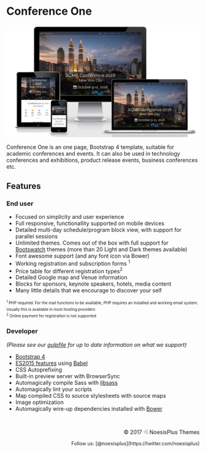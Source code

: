 # Conference One

<img src="ScreenShot.png" />

Conference One is an one page, Bootstrap 4 template, suitable for academic conferences and events. It can also be used in technology conferences and exhibitions, product release events, business conferences etc.

## Features

### End user
* Focused on simplicity and user experience
* Full responsive, functionallity supported on mobile devices
* Detailed multi-day schedule/program block view, with support for parallel sessions
* Unlimited themes. Comes out of the box with full support for [Bootswatch](https://bootswatch.com/4-alpha/) themes (more than 20 Light and Dark themes available)
* Font awesome support (and any font icon via Bower)
* Working registration and subscription forms <sup>1</sup>
* Price table for different registration types<sup>2</sup>
* Detailed Google map and Venue information
* Blocks for sponsors, keynote speakers, hotels, media content
* Many little details that we encourage to discover your self

<font style="font-size:10px"><sup>1</sup> PHP required. For the mail functions to be available, PHP requires an installed and working email system. Usually this is available in most hosting providers</font>
<br />
<font style="font-size:10px"><sup>2</sup> Online payment for registration is not supported</font>

### Developer
<i>(Please see our [gulpfile](app/templates/gulpfile.js) for up to date information on what we support)</i>

* [Bootstrap 4](https://v4-alpha.getbootstrap.com)
* [ES2015 features](https://babeljs.io/docs/learn-es2015/) using [Babel](https://babeljs.io)
* CSS Autoprefixing
* Built-in preview server with BrowserSync
* Automagically compile Sass with [libsass](http://libsass.org)
* Automagically lint your scripts
* Map compiled CSS to source stylesheets with source maps
* Image optimization
* Automagically wire-up dependencies installed with [Bower](http://bower.io)


<p align="right" style="margin-top:44px">
&copy; 2017 <img src="logo.png" width="12" height="12" /> NoesisPlus Themes
</p>
<p align="right" style="font-size:0.9em">
Follow us: [@noesisplus](https://twitter.com/noesisplus)
</p>